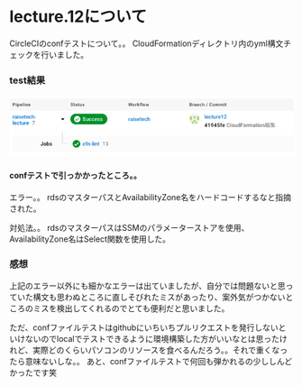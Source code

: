 # lecture.12について

CircleCIのconfテストについて。。
CloudFormationディレクトリ内のyml構文チェックを行いました。

### test結果
![テスト結果確認](images/circleci.png)

#### confテストで引っかかったところ。。

エラー。。
rdsのマスターパスとAvailabilityZone名をハードコードするなと指摘された。

対処法。。
rdsのマスターパスはSSMのパラメーターストアを使用、AvailabilityZone名はSelect関数を使用した。

### 感想
上記のエラー以外にも細かなエラーは出ていましたが、自分では問題ないと思っていた構文も思わぬところに直しそびれたミスがあったり、案外気がつかないところのミスを検出してくれるのでとても便利だと思いました。

ただ、confファイルテストはgithubにいちいちプルリクエストを発行しないといけないのでlocalでテストできるように環境構築した方がいいなとは思ったけれど、実際どのくらいパソコンのリソースを食べるんだろう。。それで重くなったら意味ないしな。。
あと、confファイルテストで何回も弾かれるの少ししんどかったです笑